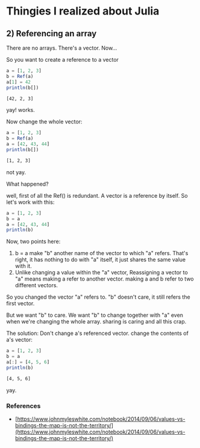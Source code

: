 # Thingies I realized about Julia

## 2) Referencing an array
There are no arrays. There's a vector. Now...

So you want to create a reference to a vector
```julia
a = [1, 2, 3]
b = Ref(a)
a[1] = 42
println(b[])
```
```bash
[42, 2, 3]
```
yay! works.

Now change the whole vector:
```julia
a = [1, 2, 3]
b = Ref(a)
a = [42, 43, 44]
println(b[])
```
```bash
[1, 2, 3]
```
not yay.

What happened?

well, first of all the Ref() is redundant. A vector is a reference by itself. So let's work with this:
```julia
a = [1, 2, 3]
b = a
a = [42, 43, 44]
println(b)
```

Now, two points here:
1) b = a make "b" another name of the vector to which "a" refers. That's right, it has nothing to do with "a" itself, it just shares the same value with it.
2) Unlike changing a value within the "a" vector, Reassigning a vector to "a" means making a refer to another vector. making a and b refer to two different vectors.

So you changed the vector "a" refers to. "b" doesn't care, it still refers the first vector.

But we want "b" to care. We want "b" to change together with "a" even when we're changing the whole array. sharing is caring and all this crap.

The solution: Don't change a's referenced vector. change the contents of a's vector:

```julia
a = [1, 2, 3]
b = a
a[:] = [4, 5, 6]
println(b)
```
```bash
[4, 5, 6]
```
yay.

### References
* [https://www.johnmyleswhite.com/notebook/2014/09/06/values-vs-bindings-the-map-is-not-the-territory/](https://www.johnmyleswhite.com/notebook/2014/09/06/values-vs-bindings-the-map-is-not-the-territory/)
